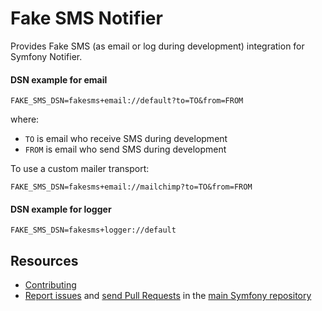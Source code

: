 Fake SMS Notifier
=================

Provides Fake SMS (as email or log during development) integration for Symfony Notifier.

#### DSN example for email

```
FAKE_SMS_DSN=fakesms+email://default?to=TO&from=FROM
```

where:
 - `TO` is email who receive SMS during development
 - `FROM` is email who send SMS during development

To use a custom mailer transport:

```
FAKE_SMS_DSN=fakesms+email://mailchimp?to=TO&from=FROM
```

#### DSN example for logger

```
FAKE_SMS_DSN=fakesms+logger://default
```

Resources
---------

 * [Contributing](https://symfony.com/doc/current/contributing/index.html)
 * [Report issues](https://github.com/symfony/symfony/issues) and
   [send Pull Requests](https://github.com/symfony/symfony/pulls)
   in the [main Symfony repository](https://github.com/symfony/symfony)
